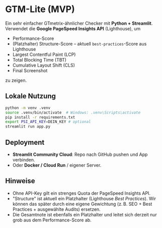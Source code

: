 
# GTM-Lite (MVP)

Ein sehr einfacher GTmetrix-ähnlicher Checker mit **Python + Streamlit**. Verwendet die **Google PageSpeed Insights API** (Lighthouse), um

- Performance-Score
- (Platzhalter) Structure-Score – aktuell `best-practices`-Score aus Lighthouse
- Largest Contentful Paint (LCP)
- Total Blocking Time (TBT)
- Cumulative Layout Shift (CLS)
- Final Screenshot

zu zeigen.

## Lokale Nutzung

```bash
python -m venv .venv
source .venv/bin/activate  # Windows: .venv\Scripts\activate
pip install -r requirements.txt
export PSI_API_KEY=DEIN_KEY # optional
streamlit run app.py
```

## Deployment

- **Streamlit Community Cloud**: Repo nach GitHub pushen und App verbinden.
- Oder **Docker / Cloud Run** / eigener Server.

## Hinweise

- Ohne API-Key gilt ein strenges Quota der PageSpeed Insights API.
- "Structure" ist aktuell ein Platzhalter (Lighthouse *Best Practices*). Wir können das später durch eine eigene Gewichtung (z. B. SEO + Best Practices + ausgewählte Audits) ersetzen.
- Die Gesamtnote ist ebenfalls ein Platzhalter und leitet sich derzeit nur grob aus dem Performance-Score ab.
